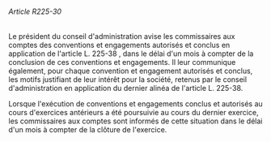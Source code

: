 ###### Article R225-30

Le président du conseil d'administration avise les commissaires aux comptes des conventions et engagements autorisés et conclus en application de l'article L. 225-38 , dans le délai d'un mois à compter de la conclusion de ces conventions et engagements. Il leur communique également, pour chaque convention et engagement autorisés et conclus, les motifs justifiant de leur intérêt pour la société, retenus par le conseil d'administration en application du dernier alinéa de l'article L. 225-38.

Lorsque l'exécution de conventions et engagements conclus et autorisés au cours d'exercices antérieurs a été poursuivie au cours du dernier exercice, les commissaires aux comptes sont informés de cette situation dans le délai d'un mois à compter de la clôture de l'exercice.

